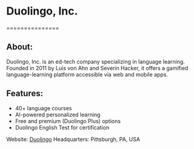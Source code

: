 # Duolingo, Inc.
===============

## About:
Duolingo, Inc. is an ed-tech company specializing in language learning. 
Founded in 2011 by Luis von Ahn and Severin Hacker, it offers a gamified 
language-learning platform accessible via web and mobile apps.

## Features:
- 40+ language courses
- AI-powered personalized learning
- Free and premium (Duolingo Plus) options
- Duolingo English Test for certification

Website: [Duolingo](https://www.duolingo.com)
Headquarters: Pittsburgh, PA, USA
